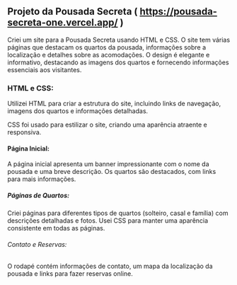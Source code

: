 ## Projeto da Pousada Secreta ( https://pousada-secreta-one.vercel.app/ )

Criei um site para a Pousada Secreta usando HTML e CSS. O site tem várias páginas que destacam os quartos da pousada, informações sobre a localização e detalhes sobre as acomodações. O design é elegante e informativo, destacando as imagens dos quartos e fornecendo informações essenciais aos visitantes.

### HTML e CSS:

Utilizei HTML para criar a estrutura do site, incluindo links de navegação, imagens dos quartos e informações detalhadas.

CSS foi usado para estilizar o site, criando uma aparência atraente e responsiva.

#### Página Inicial:

A página inicial apresenta um banner impressionante com o nome da pousada e uma breve descrição.
Os quartos são destacados, com links para mais informações.

##### Páginas de Quartos:

Criei páginas para diferentes tipos de quartos (solteiro, casal e família) com descrições detalhadas e fotos.
Usei CSS para manter uma aparência consistente em todas as páginas.

###### Contato e Reservas:

O rodapé contém informações de contato, um mapa da localização da pousada e links para fazer reservas online.
